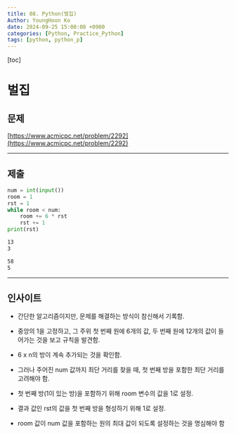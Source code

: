 ```yaml
---
title: 08. Python(벌집)
Author: YoungHoon Ko
date: 2024-09-25 15:00:00 +0900
categories: [Python, Practice_Python]
tags: [python, python_p]
---
```


[toc]

# 벌집

## 문제

[https://www.acmicpc.net/problem/2292](https://www.acmicpc.net/problem/2292)

---

## 제출

```python
num = int(input())
room = 1
rst = 1
while room < num:
    room += 6 * rst
    rst += 1
print(rst)
```

```markdown
13
3
```

```markdown
58
5
```

---

## 인사이트

- 간단한 알고리즘이지만, 문제를 해결하는 방식이 참신해서 기록함.

- 중앙의 1을 고정하고, 그 주위 첫 번째 원에 6개의 값, 두 번째 원에 12개의 값이 들어가는 것을 보고 규칙을 발견함.

- 6 x n의 방이 계속 추가되는 것을 확인함.

- 그러나 주어진 num 값까지 최단 거리를 찾을 때, 첫 번째 방을 포함한 최단 거리를 고려해야 함.

- 첫 번째 방(1이 있는 방)을 포함하기 위해 room 변수의 값을 1로 설정.

- 결과 값인 rst의 값을 첫 번째 방을 형성하기 위해 1로 설정.

- room 값이 num 값을 포함하는 원의 최대 값이 되도록 설정하는 것을 명심해야 함
